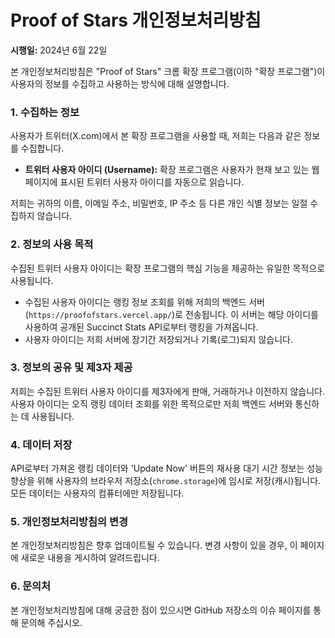 # Proof of Stars 개인정보처리방침

**시행일:** 2024년 6월 22일

본 개인정보처리방침은 "Proof of Stars" 크롬 확장 프로그램(이하 "확장 프로그램")이 사용자의 정보를 수집하고 사용하는 방식에 대해 설명합니다.

### 1. 수집하는 정보

사용자가 트위터(X.com)에서 본 확장 프로그램을 사용할 때, 저희는 다음과 같은 정보를 수집합니다.

*   **트위터 사용자 아이디 (Username):** 확장 프로그램은 사용자가 현재 보고 있는 웹페이지에 표시된 트위터 사용자 아이디를 자동으로 읽습니다.

저희는 귀하의 이름, 이메일 주소, 비밀번호, IP 주소 등 다른 개인 식별 정보는 일절 수집하지 않습니다.

### 2. 정보의 사용 목적

수집된 트위터 사용자 아이디는 확장 프로그램의 핵심 기능을 제공하는 유일한 목적으로 사용됩니다.

*   수집된 사용자 아이디는 랭킹 정보 조회를 위해 저희의 백엔드 서버(`https://proofofstars.vercel.app/`)로 전송됩니다. 이 서버는 해당 아이디를 사용하여 공개된 Succinct Stats API로부터 랭킹을 가져옵니다.
*   사용자 아이디는 저희 서버에 장기간 저장되거나 기록(로그)되지 않습니다.

### 3. 정보의 공유 및 제3자 제공

저희는 수집된 트위터 사용자 아이디를 제3자에게 판매, 거래하거나 이전하지 않습니다. 사용자 아이디는 오직 랭킹 데이터 조회를 위한 목적으로만 저희 백엔드 서버와 통신하는 데 사용됩니다.

### 4. 데이터 저장

API로부터 가져온 랭킹 데이터와 'Update Now' 버튼의 재사용 대기 시간 정보는 성능 향상을 위해 사용자의 브라우저 저장소(`chrome.storage`)에 임시로 저장(캐시)됩니다. 모든 데이터는 사용자의 컴퓨터에만 저장됩니다.

### 5. 개인정보처리방침의 변경

본 개인정보처리방침은 향후 업데이트될 수 있습니다. 변경 사항이 있을 경우, 이 페이지에 새로운 내용을 게시하여 알려드립니다.

### 6. 문의처

본 개인정보처리방침에 대해 궁금한 점이 있으시면 GitHub 저장소의 이슈 페이지를 통해 문의해 주십시오. 